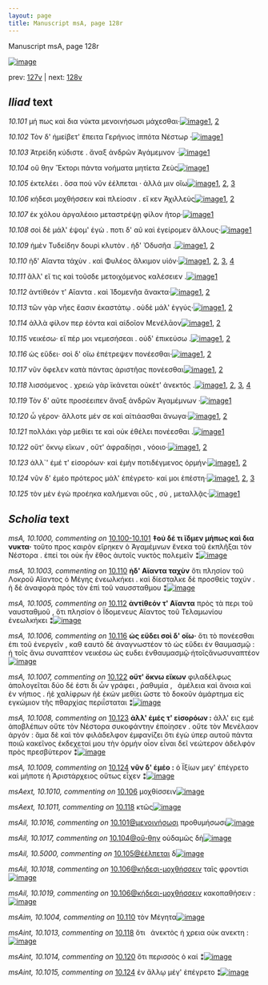 ```yaml
---
layout: page
title: Manuscript msA, page 128r
---
```


Manuscript msA, page 128r

[![image](http://www.homermultitext.org/iipsrv?OBJ=IIP,1.0&FIF=/project/homer/pyramidal/deepzoom/hmt/vaimg/2017a/VA128RN_0300.tif&WID=100&CVT=JPEG)](http://www.homermultitext.org/ict2/?urn=urn:cite2:hmt:vaimg.2017a:VA128RN_0300)

prev:  [127v](../127v) | next:  [128v](../128v)

## *Iliad* text

*10.101* <a id="10.101"/> μή πως καὶ δια νύκτα μενοινήσωσι μάχεσθαι·[![image](http://www.homermultitext.org/iipsrv?OBJ=IIP,1.0&FIF=/project/homer/pyramidal/deepzoom/hmt/vaimg/2017a/VA128RN_0300.tif&RGN=0.1672,0.2051,0.4204,0.027&WID=1000&CVT=JPEG)](http://www.homermultitext.org/ict2/?urn=urn:cite2:hmt:vaimg.2017a:VA128RN_0300@0.1672,0.2051,0.4204,0.027)[1](#msAil_10.1016), [2](#msA_10.1)

*10.102* <a id="10.102"/> Τὸν δ' ἠμείβετ' ἔπειτα Γερήνιος ἱππότα Νέστωρ ·[![image](http://www.homermultitext.org/iipsrv?OBJ=IIP,1.0&FIF=/project/homer/pyramidal/deepzoom/hmt/vaimg/2017a/VA128RN_0300.tif&RGN=0.1522,0.2269,0.4414,0.0263&WID=1000&CVT=JPEG)](http://www.homermultitext.org/ict2/?urn=urn:cite2:hmt:vaimg.2017a:VA128RN_0300@0.1522,0.2269,0.4414,0.0263)[1](#msA_10.1)

*10.103* <a id="10.103"/> Ἀτρείδη κύδιστε . ἄναξ ἀνδρῶν Ἀγάμεμνον ·[![image](http://www.homermultitext.org/iipsrv?OBJ=IIP,1.0&FIF=/project/homer/pyramidal/deepzoom/hmt/vaimg/2017a/VA128RN_0300.tif&RGN=0.1552,0.2434,0.4414,0.0301&WID=1000&CVT=JPEG)](http://www.homermultitext.org/ict2/?urn=urn:cite2:hmt:vaimg.2017a:VA128RN_0300@0.1552,0.2434,0.4414,0.0301)[1](#msA_10.1)

*10.104* <a id="10.104"/> οὔ θην Ἕκτορι πάντα νοήματα μητίετα Ζεὺς[![image](http://www.homermultitext.org/iipsrv?OBJ=IIP,1.0&FIF=/project/homer/pyramidal/deepzoom/hmt/vaimg/2017a/VA128RN_0300.tif&RGN=0.1481,0.2645,0.4414,0.0301&WID=1000&CVT=JPEG)](http://www.homermultitext.org/ict2/?urn=urn:cite2:hmt:vaimg.2017a:VA128RN_0300@0.1481,0.2645,0.4414,0.0301)[1](#msA_10.1)

*10.105* <a id="10.105"/> ἐκτελέει . ὅσα πού νῠν ἐέλπεται · ἀλλά μιν οἴω[![image](http://www.homermultitext.org/iipsrv?OBJ=IIP,1.0&FIF=/project/homer/pyramidal/deepzoom/hmt/vaimg/2017a/VA128RN_0300.tif&RGN=0.1451,0.2817,0.4414,0.0301&WID=1000&CVT=JPEG)](http://www.homermultitext.org/ict2/?urn=urn:cite2:hmt:vaimg.2017a:VA128RN_0300@0.1451,0.2817,0.4414,0.0301)[1](#msAil_10.5000), [2](#msA_10.1001), [3](#msA_10.1)

*10.106* <a id="10.106"/> κήδεσι μοχθήσσειν καὶ πλείοσιν . εἴ κεν Ἀχιλλεὺς[![image](http://www.homermultitext.org/iipsrv?OBJ=IIP,1.0&FIF=/project/homer/pyramidal/deepzoom/hmt/vaimg/2017a/VA128RN_0300.tif&RGN=0.1572,0.3013,0.4414,0.0308&WID=1000&CVT=JPEG)](http://www.homermultitext.org/ict2/?urn=urn:cite2:hmt:vaimg.2017a:VA128RN_0300@0.1572,0.3013,0.4414,0.0308)[1](#msAext_10.1010), [2](#msA_10.1)

*10.107* <a id="10.107"/> ἐκ χόλου ἀργαλέοιο μεταστρέψῃ φίλον ῆτορ·[![image](http://www.homermultitext.org/iipsrv?OBJ=IIP,1.0&FIF=/project/homer/pyramidal/deepzoom/hmt/vaimg/2017a/VA128RN_0300.tif&RGN=0.1552,0.3208,0.4134,0.0308&WID=1000&CVT=JPEG)](http://www.homermultitext.org/ict2/?urn=urn:cite2:hmt:vaimg.2017a:VA128RN_0300@0.1552,0.3208,0.4134,0.0308)[1](#msA_10.1)

*10.108* <a id="10.108"/> σοὶ δὲ μάλ' έψομ' ἐγὼ . ποτι δ' αῦ καὶ ἐγείρομεν ἄλλους·[![image](http://www.homermultitext.org/iipsrv?OBJ=IIP,1.0&FIF=/project/homer/pyramidal/deepzoom/hmt/vaimg/2017a/VA128RN_0300.tif&RGN=0.1592,0.3418,0.4384,0.0263&WID=1000&CVT=JPEG)](http://www.homermultitext.org/ict2/?urn=urn:cite2:hmt:vaimg.2017a:VA128RN_0300@0.1592,0.3418,0.4384,0.0263)[1](#msA_10.1)

*10.109* <a id="10.109"/> ἠμὲν Τυδείδην δουρὶ κλυτὸν . ἠδ' Ὀδυσῆα .[![image](http://www.homermultitext.org/iipsrv?OBJ=IIP,1.0&FIF=/project/homer/pyramidal/deepzoom/hmt/vaimg/2017a/VA128RN_0300.tif&RGN=0.1542,0.3606,0.4024,0.0248&WID=1000&CVT=JPEG)](http://www.homermultitext.org/ict2/?urn=urn:cite2:hmt:vaimg.2017a:VA128RN_0300@0.1542,0.3606,0.4024,0.0248)[1](#msA_10.1002), [2](#msA_10.1)

*10.110* <a id="10.110"/> ἠδ' Αἴαντα τάχὺν . καὶ Φυλέος ἄλκιμον υἱόν·[![image](http://www.homermultitext.org/iipsrv?OBJ=IIP,1.0&FIF=/project/homer/pyramidal/deepzoom/hmt/vaimg/2017a/VA128RN_0300.tif&RGN=0.1461,0.3794,0.4204,0.0248&WID=1000&CVT=JPEG)](http://www.homermultitext.org/ict2/?urn=urn:cite2:hmt:vaimg.2017a:VA128RN_0300@0.1461,0.3794,0.4204,0.0248)[1](#msAint_10.1012), [2](#msA_10.1), [3](#msAim_10.1004), [4](#msA_10.1003)

*10.111* <a id="10.111"/> ἂλλ' εἴ τις καὶ τοῦσδε μετοιχόμενος καλέσειεν .[![image](http://www.homermultitext.org/iipsrv?OBJ=IIP,1.0&FIF=/project/homer/pyramidal/deepzoom/hmt/vaimg/2017a/VA128RN_0300.tif&RGN=0.1562,0.3967,0.4104,0.027&WID=1000&CVT=JPEG)](http://www.homermultitext.org/ict2/?urn=urn:cite2:hmt:vaimg.2017a:VA128RN_0300@0.1562,0.3967,0.4104,0.027)[1](#msA_10.1)

*10.112* <a id="10.112"/> ἀντίθεόν τ' Αἴαντα . καὶ Ἰ̈δομενῆα ἄνακτα·[![image](http://www.homermultitext.org/iipsrv?OBJ=IIP,1.0&FIF=/project/homer/pyramidal/deepzoom/hmt/vaimg/2017a/VA128RN_0300.tif&RGN=0.1572,0.417,0.4104,0.0248&WID=1000&CVT=JPEG)](http://www.homermultitext.org/ict2/?urn=urn:cite2:hmt:vaimg.2017a:VA128RN_0300@0.1572,0.417,0.4104,0.0248)[1](#msA_10.1), [2](#msA_10.1005)

*10.113* <a id="10.113"/> τῶν γὰρ νῆες ἔασιν ἑκαστάτῳ . οὐδὲ μάλ' ἐγγύς·[![image](http://www.homermultitext.org/iipsrv?OBJ=IIP,1.0&FIF=/project/homer/pyramidal/deepzoom/hmt/vaimg/2017a/VA128RN_0300.tif&RGN=0.1562,0.4365,0.4304,0.0248&WID=1000&CVT=JPEG)](http://www.homermultitext.org/ict2/?urn=urn:cite2:hmt:vaimg.2017a:VA128RN_0300@0.1562,0.4365,0.4304,0.0248)[1](#msAil_10.1021), [2](#msA_10.1)

*10.114* <a id="10.114"/> ἀλλὰ φίλον περ ἐόντα καὶ αἰδοῖον Μενέλᾱον[![image](http://www.homermultitext.org/iipsrv?OBJ=IIP,1.0&FIF=/project/homer/pyramidal/deepzoom/hmt/vaimg/2017a/VA128RN_0300.tif&RGN=0.1592,0.4538,0.3794,0.0278&WID=1000&CVT=JPEG)](http://www.homermultitext.org/ict2/?urn=urn:cite2:hmt:vaimg.2017a:VA128RN_0300@0.1592,0.4538,0.3794,0.0278)[1](#msAil_10.1022), [2](#msA_10.1)

*10.115* <a id="10.115"/> νεικέσω· εἴ πέρ μοι νεμεσήσεαι . οὐδ' ἐπικεύσω .[![image](http://www.homermultitext.org/iipsrv?OBJ=IIP,1.0&FIF=/project/homer/pyramidal/deepzoom/hmt/vaimg/2017a/VA128RN_0300.tif&RGN=0.1602,0.4748,0.4044,0.0225&WID=1000&CVT=JPEG)](http://www.homermultitext.org/ict2/?urn=urn:cite2:hmt:vaimg.2017a:VA128RN_0300@0.1602,0.4748,0.4044,0.0225)[1](#msAim_10.1026), [2](#msA_10.1)

*10.116* <a id="10.116"/> ὡς εὕδει· σοὶ δ' οἴω ἐπέτρεψεν πονέεσθαι·[![image](http://www.homermultitext.org/iipsrv?OBJ=IIP,1.0&FIF=/project/homer/pyramidal/deepzoom/hmt/vaimg/2017a/VA128RN_0300.tif&RGN=0.1421,0.4906,0.3894,0.0278&WID=1000&CVT=JPEG)](http://www.homermultitext.org/ict2/?urn=urn:cite2:hmt:vaimg.2017a:VA128RN_0300@0.1421,0.4906,0.3894,0.0278)[1](#msA_10.1006), [2](#msA_10.1)

*10.117* <a id="10.117"/> νῦν ὄφελεν κατὰ πάντας ἀριστῆας πονέεσθαι[![image](http://www.homermultitext.org/iipsrv?OBJ=IIP,1.0&FIF=/project/homer/pyramidal/deepzoom/hmt/vaimg/2017a/VA128RN_0300.tif&RGN=0.1451,0.5139,0.4234,0.0225&WID=1000&CVT=JPEG)](http://www.homermultitext.org/ict2/?urn=urn:cite2:hmt:vaimg.2017a:VA128RN_0300@0.1451,0.5139,0.4234,0.0225)[1](#msAil_10.1024), [2](#msA_10.1)

*10.118* <a id="10.118"/> λισσόμενος . χρειὼ γὰρ ϊκάνεται οὐκέτ' ἀνεκτός .[![image](http://www.homermultitext.org/iipsrv?OBJ=IIP,1.0&FIF=/project/homer/pyramidal/deepzoom/hmt/vaimg/2017a/VA128RN_0300.tif&RGN=0.1421,0.5342,0.4575,0.021&WID=1000&CVT=JPEG)](http://www.homermultitext.org/ict2/?urn=urn:cite2:hmt:vaimg.2017a:VA128RN_0300@0.1421,0.5342,0.4575,0.021)[1](#msAext_10.1513), [2](#msAext_10.1011), [3](#msAint_10.1013), [4](#msA_10.1)

*10.119* <a id="10.119"/> Τὸν δ' αῦτε προσέειπεν ἄναξ ἀνδρῶν Ἀγαμέμνων ·[![image](http://www.homermultitext.org/iipsrv?OBJ=IIP,1.0&FIF=/project/homer/pyramidal/deepzoom/hmt/vaimg/2017a/VA128RN_0300.tif&RGN=0.1552,0.5507,0.4505,0.027&WID=1000&CVT=JPEG)](http://www.homermultitext.org/ict2/?urn=urn:cite2:hmt:vaimg.2017a:VA128RN_0300@0.1552,0.5507,0.4505,0.027)[1](#msA_10.1)

*10.120* <a id="10.120"/> ὦ γέρον· ἄλλοτε μέν σε καὶ αἰτιάασθαι ἄνωγα·[![image](http://www.homermultitext.org/iipsrv?OBJ=IIP,1.0&FIF=/project/homer/pyramidal/deepzoom/hmt/vaimg/2017a/VA128RN_0300.tif&RGN=0.1411,0.571,0.4635,0.024&WID=1000&CVT=JPEG)](http://www.homermultitext.org/ict2/?urn=urn:cite2:hmt:vaimg.2017a:VA128RN_0300@0.1411,0.571,0.4635,0.024)[1](#msAint_10.1014), [2](#msA_10.1)

*10.121* <a id="10.121"/> πολλάκι γὰρ μεθίει τε καὶ οὐκ ἐθέλει πονέεσθαι .[![image](http://www.homermultitext.org/iipsrv?OBJ=IIP,1.0&FIF=/project/homer/pyramidal/deepzoom/hmt/vaimg/2017a/VA128RN_0300.tif&RGN=0.1592,0.5905,0.4334,0.0225&WID=1000&CVT=JPEG)](http://www.homermultitext.org/ict2/?urn=urn:cite2:hmt:vaimg.2017a:VA128RN_0300@0.1592,0.5905,0.4334,0.0225)[1](#msA_10.1)

*10.122* <a id="10.122"/> οὔτ' ὄκνῳ εἴκων , οὔτ' ἀφραδίῃσι , νόοιο·[![image](http://www.homermultitext.org/iipsrv?OBJ=IIP,1.0&FIF=/project/homer/pyramidal/deepzoom/hmt/vaimg/2017a/VA128RN_0300.tif&RGN=0.1632,0.6101,0.3704,0.024&WID=1000&CVT=JPEG)](http://www.homermultitext.org/ict2/?urn=urn:cite2:hmt:vaimg.2017a:VA128RN_0300@0.1632,0.6101,0.3704,0.024)[1](#msA_10.1007), [2](#msA_10.1)

*10.123* <a id="10.123"/> ἀλλ`' ἐμέ τ' εἰσορόων· καὶ ἐμὴν ποτιδέγμενος ὁρμήν·[![image](http://www.homermultitext.org/iipsrv?OBJ=IIP,1.0&FIF=/project/homer/pyramidal/deepzoom/hmt/vaimg/2017a/VA128RN_0300.tif&RGN=0.1632,0.6281,0.4394,0.0233&WID=1000&CVT=JPEG)](http://www.homermultitext.org/ict2/?urn=urn:cite2:hmt:vaimg.2017a:VA128RN_0300@0.1632,0.6281,0.4394,0.0233)[1](#msA_10.1008), [2](#msA_10.1)

*10.124* <a id="10.124"/> νῦν δ' ἐμέο πρότερος μάλ' ἐπέγρετο· καί μοι ἐπέστη·[![image](http://www.homermultitext.org/iipsrv?OBJ=IIP,1.0&FIF=/project/homer/pyramidal/deepzoom/hmt/vaimg/2017a/VA128RN_0300.tif&RGN=0.1632,0.6476,0.4394,0.0233&WID=1000&CVT=JPEG)](http://www.homermultitext.org/ict2/?urn=urn:cite2:hmt:vaimg.2017a:VA128RN_0300@0.1632,0.6476,0.4394,0.0233)[1](#msA_10.1009), [2](#msA_10.1), [3](#msAint_10.1015)

*10.125* <a id="10.125"/> τὸν μὲν ἐγὼ προέηκα καλήμεναι οὓς , σὺ , μεταλλᾷς·[![image](http://www.homermultitext.org/iipsrv?OBJ=IIP,1.0&FIF=/project/homer/pyramidal/deepzoom/hmt/vaimg/2017a/VA128RN_0300.tif&RGN=0.1602,0.6649,0.4525,0.0263&WID=1000&CVT=JPEG)](http://www.homermultitext.org/ict2/?urn=urn:cite2:hmt:vaimg.2017a:VA128RN_0300@0.1602,0.6649,0.4525,0.0263)[1](#msA_10.1)

## *Scholia* text

*msA, 10.1000, commenting on* [10.100-10.101](#10.100-10.101)  <a id="msA_10.1000"/> **‡οὐ δέ τι ἴδμεν μήπως καὶ δια νυκτα·** τοῦτο προς καιρὸν εἴρηκεν ὁ Ἀγαμέμνων ἕνεκα τοῦ ἐκπλῆξαι τὸν Νέστορα . ἐπεί τοι οὐκ ἦν ἔθος ἀυτοῖς νυκτὸς πολεμεῖν ⁑[![image](http://www.homermultitext.org/iipsrv?OBJ=IIP,1.0&FIF=/project/homer/pyramidal/deepzoom/hmt/vaimg/2017a/VA128RN_0300.tif&RGN=0.162,0.0999,0.632,0.0278&WID=1000&CVT=JPEG)](http://www.homermultitext.org/ict2/?urn=urn:cite2:hmt:vaimg.2017a:VA128RN_0300@0.162,0.0999,0.632,0.0278)

*msA, 10.1003, commenting on* [10.110](#10.110)  <a id="msA_10.1003"/> **ἠδ' Αἴαντα ταχὺν** ὅτι πλησίον τοῦ Λοκροῦ Αἴαντος ὁ Mέγης ἐνεωλκήκει . καὶ δίεσταλκε δὲ προσθεὶς ταχύν . ἡ δὲ ἀναφορὰ πρὸς τὸν ἐπὶ τοῦ ναυσσταθμου ⁑[![image](http://www.homermultitext.org/iipsrv?OBJ=IIP,1.0&FIF=/project/homer/pyramidal/deepzoom/hmt/vaimg/2017a/VA128RN_0300.tif&RGN=0.573,0.4711,0.225,0.0503&WID=1000&CVT=JPEG)](http://www.homermultitext.org/ict2/?urn=urn:cite2:hmt:vaimg.2017a:VA128RN_0300@0.573,0.4711,0.225,0.0503)

*msA, 10.1005, commenting on* [10.112](#10.112)  <a id="msA_10.1005"/> **ἀντίθεόν τ' Αἴαντα** πρὸς τὰ περι τοῦ ναυσταθμοῦ , ὅτι πλησίον ὁ Ϊδομενευς Αἴαντος τοῦ Τελαμωνίου ἐνεωλκήκει ⁑[![image](http://www.homermultitext.org/iipsrv?OBJ=IIP,1.0&FIF=/project/homer/pyramidal/deepzoom/hmt/vaimg/2017a/VA128RN_0300.tif&RGN=0.587,0.5162,0.213,0.0376&WID=1000&CVT=JPEG)](http://www.homermultitext.org/ict2/?urn=urn:cite2:hmt:vaimg.2017a:VA128RN_0300@0.587,0.5162,0.213,0.0376)

*msA, 10.1006, commenting on* [10.116](#10.116)  <a id="msA_10.1006"/> **ὡς εὕδει σοὶ δ' οἴω·** ὅτι τὸ πονέεσθαι ἐπι τοῦ ἐνεργεῖν , καθ εαυτὸ δὲ ἀναγνωστέον τὸ ὡς εὕδει ἐν θαυμασμῷ : ἠ τοῖς ἄνω συναπτέον νεικέσω ὡς ευδει ἐνθαυμασμῷ·ἠτοῖςἄνωσυναπτέον[![image](http://www.homermultitext.org/iipsrv?OBJ=IIP,1.0&FIF=/project/homer/pyramidal/deepzoom/hmt/vaimg/2017a/VA128RN_0300.tif&RGN=0.601,0.553,0.197,0.0706&WID=1000&CVT=JPEG)](http://www.homermultitext.org/ict2/?urn=urn:cite2:hmt:vaimg.2017a:VA128RN_0300@0.601,0.553,0.197,0.0706)

*msA, 10.1007, commenting on* [10.122](#10.122)  <a id="msA_10.1007"/> **οὔτ' ὄκνω εἴκων** φιλαδέλφως ἀπολογεῖται δύο δέ ἐστι δι ὧν γράφει , ῥαθυμία ,  ἀμέλεια καὶ ἄνοια καὶ ἐν νήπιος . ἠὲ χαλίφρων ἠὲ ἑκών μεθίει ὥστε τὸ δοκοῦν ἁμάρτημα εἰς εγκώμιον τῆς πθαρχίας περιΐσταται ⁑[![image](http://www.homermultitext.org/iipsrv?OBJ=IIP,1.0&FIF=/project/homer/pyramidal/deepzoom/hmt/vaimg/2017a/VA128RN_0300.tif&RGN=0.603,0.6086,0.197,0.0744&WID=1000&CVT=JPEG)](http://www.homermultitext.org/ict2/?urn=urn:cite2:hmt:vaimg.2017a:VA128RN_0300@0.603,0.6086,0.197,0.0744)

*msA, 10.1008, commenting on* [10.123](#10.123)  <a id="msA_10.1008"/> **ἀλλ' ἑμές τ' εἰσορόων :** ἀλλ' εις εμὲ ἀποβλέπων οὔτε τὸν Νέστορα συκοφάντην ἐποίησεν . οὔτε τὸν Μενέλαον ἀργόν : ἅμα δὲ καὶ τὸν φιλάδελφον ἐμφανίζει ὅτι ἐγὼ ὑπερ αυτοῦ πάντα ποιῶ κακεῖνος ἐκδεχεταί μου τὴν ὁρμήν οἷον εἶναι δεῖ νεώτερον ἀδελφὸν πρὸς πρεσβύτερον ⁑[![image](http://www.homermultitext.org/iipsrv?OBJ=IIP,1.0&FIF=/project/homer/pyramidal/deepzoom/hmt/vaimg/2017a/VA128RN_0300.tif&RGN=0.145,0.6867,0.66,0.0533&WID=1000&CVT=JPEG)](http://www.homermultitext.org/ict2/?urn=urn:cite2:hmt:vaimg.2017a:VA128RN_0300@0.145,0.6867,0.66,0.0533)

*msA, 10.1009, commenting on* [10.124](#10.124)  <a id="msA_10.1009"/> **νῦν δ' ἑμέο :** ὁ Ϊξίων μεγ' ἐπέγρετο καὶ μήποτε ἡ Ἀριστάρχειος οὕτως εἶχεν ⁑[![image](http://www.homermultitext.org/iipsrv?OBJ=IIP,1.0&FIF=/project/homer/pyramidal/deepzoom/hmt/vaimg/2017a/VA128RN_0300.tif&RGN=0.152,0.7213,0.653,0.0308&WID=1000&CVT=JPEG)](http://www.homermultitext.org/ict2/?urn=urn:cite2:hmt:vaimg.2017a:VA128RN_0300@0.152,0.7213,0.653,0.0308)

*msAext, 10.1010, commenting on* [10.106](#10.106)  <a id="msAext_10.1010"/> μοχθίσσειν[![image](http://www.homermultitext.org/iipsrv?OBJ=IIP,1.0&FIF=/project/homer/pyramidal/deepzoom/hmt/vaimg/2017a/VA128RN_0300.tif&RGN=0.799,0.308,0.072,0.0218&WID=1000&CVT=JPEG)](http://www.homermultitext.org/ict2/?urn=urn:cite2:hmt:vaimg.2017a:VA128RN_0300@0.799,0.308,0.072,0.0218)

*msAext, 10.1011, commenting on* [10.118](#10.118)  <a id="msAext_10.1011"/> κτῶς[![image](http://www.homermultitext.org/iipsrv?OBJ=IIP,1.0&FIF=/project/homer/pyramidal/deepzoom/hmt/vaimg/2017a/VA128RN_0300.tif&RGN=0.848,0.5312,0.037,0.0218&WID=1000&CVT=JPEG)](http://www.homermultitext.org/ict2/?urn=urn:cite2:hmt:vaimg.2017a:VA128RN_0300@0.848,0.5312,0.037,0.0218)

*msAil, 10.1016, commenting on* [10.101@μενοινήσωσι](#10.101@μενοινήσωσι)  <a id="msAil_10.1016"/> προθυμήσωσι[![image](http://www.homermultitext.org/iipsrv?OBJ=IIP,1.0&FIF=/project/homer/pyramidal/deepzoom/hmt/vaimg/2017a/VA128RN_0300.tif&RGN=0.426,0.2066,0.067,0.0105&WID=1000&CVT=JPEG)](http://www.homermultitext.org/ict2/?urn=urn:cite2:hmt:vaimg.2017a:VA128RN_0300@0.426,0.2066,0.067,0.0105)

*msAil, 10.1017, commenting on* [10.104@οὔ-θην](#10.104@οὔ-θην)  <a id="msAil_10.1017"/> οὐδαμῶς δὴ[![image](http://www.homermultitext.org/iipsrv?OBJ=IIP,1.0&FIF=/project/homer/pyramidal/deepzoom/hmt/vaimg/2017a/VA128RN_0300.tif&RGN=0.202,0.2615,0.061,0.0098&WID=1000&CVT=JPEG)](http://www.homermultitext.org/ict2/?urn=urn:cite2:hmt:vaimg.2017a:VA128RN_0300@0.202,0.2615,0.061,0.0098)

*msAil, 10.5000, commenting on* [10.105@ἐέλπεται](#10.105@ἐέλπεται)  <a id="msAil_10.5000"/> δ[![image](http://www.homermultitext.org/iipsrv?OBJ=IIP,1.0&FIF=/project/homer/pyramidal/deepzoom/hmt/vaimg/2017a/VA128RN_0300.tif&RGN=0.398,0.2832,0.038,0.0098&WID=1000&CVT=JPEG)](http://www.homermultitext.org/ict2/?urn=urn:cite2:hmt:vaimg.2017a:VA128RN_0300@0.398,0.2832,0.038,0.0098)

*msAil, 10.1018, commenting on* [10.106@κήδεσι-μοχθήσσειν](#10.106@κήδεσι-μοχθήσσειν)  <a id="msAil_10.1018"/> ταῖς φροντίσι[![image](http://www.homermultitext.org/iipsrv?OBJ=IIP,1.0&FIF=/project/homer/pyramidal/deepzoom/hmt/vaimg/2017a/VA128RN_0300.tif&RGN=0.195,0.299,0.075,0.0158&WID=1000&CVT=JPEG)](http://www.homermultitext.org/ict2/?urn=urn:cite2:hmt:vaimg.2017a:VA128RN_0300@0.195,0.299,0.075,0.0158)

*msAil, 10.1019, commenting on* [10.106@κήδεσι-μοχθήσσειν](#10.106@κήδεσι-μοχθήσσειν)  <a id="msAil_10.1019"/> κακοπαθήσειν :[![image](http://www.homermultitext.org/iipsrv?OBJ=IIP,1.0&FIF=/project/homer/pyramidal/deepzoom/hmt/vaimg/2017a/VA128RN_0300.tif&RGN=0.294,0.2983,0.075,0.0158&WID=1000&CVT=JPEG)](http://www.homermultitext.org/ict2/?urn=urn:cite2:hmt:vaimg.2017a:VA128RN_0300@0.294,0.2983,0.075,0.0158)

*msAim, 10.1004, commenting on* [10.110](#10.110)  <a id="msAim_10.1004"/> τὸν Μέγητα[![image](http://www.homermultitext.org/iipsrv?OBJ=IIP,1.0&FIF=/project/homer/pyramidal/deepzoom/hmt/vaimg/2017a/VA128RN_0300.tif&RGN=0.554,0.3854,0.031,0.0165&WID=1000&CVT=JPEG)](http://www.homermultitext.org/ict2/?urn=urn:cite2:hmt:vaimg.2017a:VA128RN_0300@0.554,0.3854,0.031,0.0165)

*msAint, 10.1013, commenting on* [10.118](#10.118)  <a id="msAint_10.1013"/> ὅτι  ἀνεκτὸς ἡ χρεια οὐκ ανεκτη :[![image](http://www.homermultitext.org/iipsrv?OBJ=IIP,1.0&FIF=/project/homer/pyramidal/deepzoom/hmt/vaimg/2017a/VA128RN_0300.tif&RGN=0.099,0.5297,0.05,0.0368&WID=1000&CVT=JPEG)](http://www.homermultitext.org/ict2/?urn=urn:cite2:hmt:vaimg.2017a:VA128RN_0300@0.099,0.5297,0.05,0.0368)

*msAint, 10.1014, commenting on* [10.120](#10.120)  <a id="msAint_10.1014"/> ὅτι περισσὸς ὁ καί ⁑[![image](http://www.homermultitext.org/iipsrv?OBJ=IIP,1.0&FIF=/project/homer/pyramidal/deepzoom/hmt/vaimg/2017a/VA128RN_0300.tif&RGN=0.095,0.577,0.048,0.0331&WID=1000&CVT=JPEG)](http://www.homermultitext.org/ict2/?urn=urn:cite2:hmt:vaimg.2017a:VA128RN_0300@0.095,0.577,0.048,0.0331)

*msAint, 10.1015, commenting on* [10.124](#10.124)  <a id="msAint_10.1015"/> ἐν ἄλλῳ μέγ' ἐπέγρετο ⁑[![image](http://www.homermultitext.org/iipsrv?OBJ=IIP,1.0&FIF=/project/homer/pyramidal/deepzoom/hmt/vaimg/2017a/VA128RN_0300.tif&RGN=0.093,0.6469,0.061,0.0331&WID=1000&CVT=JPEG)](http://www.homermultitext.org/ict2/?urn=urn:cite2:hmt:vaimg.2017a:VA128RN_0300@0.093,0.6469,0.061,0.0331)